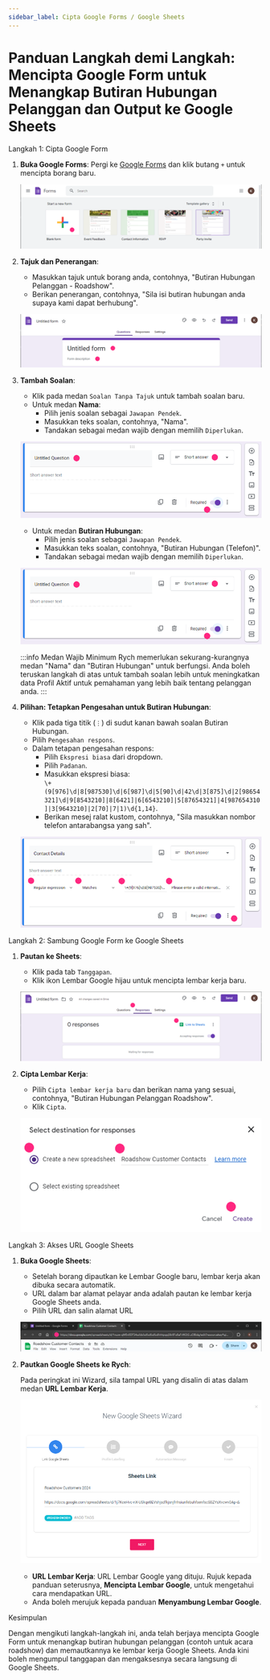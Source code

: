 ```yaml
---
sidebar_label: Cipta Google Forms / Google Sheets
---
```


# Panduan Langkah demi Langkah: Mencipta Google Form untuk Menangkap Butiran Hubungan Pelanggan dan Output ke Google Sheets

Langkah 1: Cipta Google Form

1. **Buka Google Forms**: Pergi ke [Google Forms](https://forms.google.com) dan klik butang `+` untuk mencipta borang baru.

   ![gambar info](../../../static/img/q11/step1.png)

2. **Tajuk dan Penerangan**:
   - Masukkan tajuk untuk borang anda, contohnya, "Butiran Hubungan Pelanggan - Roadshow".
   - Berikan penerangan, contohnya, "Sila isi butiran hubungan anda supaya kami dapat berhubung".

   ![gambar info](../../../static/img/q11/step2.png)

3. **Tambah Soalan**:
   - Klik pada medan `Soalan Tanpa Tajuk` untuk tambah soalan baru.
   - Untuk medan **Nama**:
     - Pilih jenis soalan sebagai `Jawapan Pendek`.
     - Masukkan teks soalan, contohnya, "Nama".
     - Tandakan sebagai medan wajib dengan memilih `Diperlukan`.

   ![gambar info](../../../static/img/q11/step3.png)

   - Untuk medan **Butiran Hubungan**:
     - Pilih jenis soalan sebagai `Jawapan Pendek`.
     - Masukkan teks soalan, contohnya, "Butiran Hubungan (Telefon)".
     - Tandakan sebagai medan wajib dengan memilih `Diperlukan`.

   ![gambar info](../../../static/img/q11/step3.png)

   :::info Medan Wajib Minimum
    Rych memerlukan sekurang-kurangnya medan "Nama" dan "Butiran Hubungan" untuk berfungsi. Anda boleh teruskan langkah di atas untuk tambah soalan lebih untuk meningkatkan data Profil Aktif untuk pemahaman yang lebih baik tentang pelanggan anda.
    :::

4. **Pilihan: Tetapkan Pengesahan untuk Butiran Hubungan**:
   - Klik pada tiga titik (`⋮`) di sudut kanan bawah soalan Butiran Hubungan.
   - Pilih `Pengesahan respons`.
   - Dalam tetapan pengesahan respons:
     - Pilih `Ekspresi biasa` dari dropdown.
     - Pilih `Padanan`.
     - Masukkan ekspresi biasa:  
     `\+(9[976]\d|8[987530]\d|6[987]\d|5[90]\d|42\d|3[875]\d|2[98654321]\d|9[8543210]|8[6421]|6[6543210]|5[87654321]|4[987654310]|3[9643210]|2[70]|7|1)\d{1,14}`.
     - Berikan mesej ralat kustom, contohnya, "Sila masukkan nombor telefon antarabangsa yang sah".

   ![gambar info](../../../static/img/q11/step4.png)

Langkah 2: Sambung Google Form ke Google Sheets

1. **Pautan ke Sheets**:
   - Klik pada tab `Tanggapan`.
   - Klik ikon Lembar Google hijau untuk mencipta lembar kerja baru.

   ![gambar info](../../../static/img/q11/step5.png)

2. **Cipta Lembar Kerja**:
   - Pilih `Cipta lembar kerja baru` dan berikan nama yang sesuai, contohnya, "Butiran Hubungan Pelanggan Roadshow".
   - Klik `Cipta`.

   ![gambar info](../../../static/img/q11/step6.png)

Langkah 3: Akses URL Google Sheets

1. **Buka Google Sheets**:
   - Setelah borang dipautkan ke Lembar Google baru, lembar kerja akan dibuka secara automatik.
   - URL dalam bar alamat pelayar anda adalah pautan ke lembar kerja Google Sheets anda.
   - Pilih URL dan salin alamat URL

   ![gambar info](../../../static/img/q11/step7.png)

2. **Pautkan Google Sheets ke Rych**:

    Pada peringkat ini Wizard, sila tampal URL yang disalin di atas dalam medan **URL Lembar Kerja**.

    ![gambar info](../../../static/img/q10/step2-1.png)

   - **URL Lembar Kerja**: URL Lembar Google yang dituju. Rujuk kepada panduan seterusnya, **Mencipta Lembar Google**, untuk mengetahui cara mendapatkan URL.
   - Anda boleh merujuk kepada panduan **Menyambung Lembar Google**.

Kesimpulan

Dengan mengikuti langkah-langkah ini, anda telah berjaya mencipta Google Form untuk menangkap butiran hubungan pelanggan (contoh untuk acara roadshow) dan memautkannya ke lembar kerja Google Sheets. Anda kini boleh mengumpul tanggapan dan mengaksesnya secara langsung di Google Sheets.
